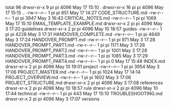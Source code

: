 total 96
drwxr-xr-x  9 pi pi 4096 May 17 15:10 .
drwxr-xr-x 16 pi pi 4096 May 17 15:15 ..
-rw-r--r--  1 pi pi  851 May 17 14:27 CODE_STRUCTURE.md
-rw-r--r--  1 pi pi 3947 May  3 16:43 CRITICAL_NOTES.md
-rw-r--r--  1 pi pi 1069 May 17 15:10 EMAIL_TEMPLATE_EXAMPLE.md
drwxr-xr-x  2 pi pi 4096 May  3 17:20 guidelines
drwxr-xr-x  2 pi pi 4096 May 10 18:57 guides
-rw-r--r--  1 pi pi 4228 May  3 17:31 HANDOVER_COMPLETE.md
-rw-r--r--  1 pi pi 4649 May  3 17:24 HANDOVER_PROMPT.md
-rw-r--r--  1 pi pi  971 May  3 17:28 HANDOVER_PROMPT_PART1.md
-rw-r--r--  1 pi pi 1171 May  3 17:28 HANDOVER_PROMPT_PART2.md
-rw-r--r--  1 pi pi 1001 May  3 17:28 HANDOVER_PROMPT_PART3.md
-rw-r--r--  1 pi pi 1085 May  3 17:29 HANDOVER_PROMPT_PART4.md
-rw-r--r--  1 pi pi    0 May 17 15:48 INDEX.md
drwxr-xr-x  2 pi pi 4096 May 10 19:01 project
-rw-r--r--  1 pi pi 3954 May  3 17:06 PROJECT_MASTER.md
-rw-r--r--  1 pi pi 1024 May 17 14:14 PROJECT_OVERVIEW.md
-rw-r--r--  1 pi pi 1602 May  3 17:06 PROJECT_STRUCTURE.md
drwxr-xr-x  2 pi pi 4096 May  3 17:08 references
drwxr-xr-x  2 pi pi 4096 May 10 18:57 rule
drwxr-xr-x  2 pi pi 4096 May 10 17:44 technical
-rw-r--r--  1 pi pi  443 May 17 15:10 TROUBLESHOOTING.md
drwxr-xr-x  2 pi pi 4096 May  3 17:07 versions
